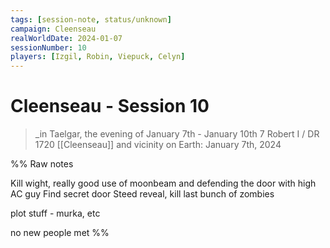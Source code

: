 ```yaml
---
tags: [session-note, status/unknown]
campaign: Cleenseau
realWorldDate: 2024-01-07
sessionNumber: 10
players: [Izgil, Robin, Viepuck, Celyn]
---
```

# Cleenseau - Session 10
>_in Taelgar, the evening of January 7th - January 10th
>7 Robert I / DR 1720
>[[Cleenseau]] and vicinity
>on Earth: January 7th, 2024

%% Raw notes

Kill wight, really good use of moonbeam and defending the door with high AC guy
Find secret door
Steed reveal, kill last bunch of zombies

plot stuff - murka, etc

no new people met
%%
